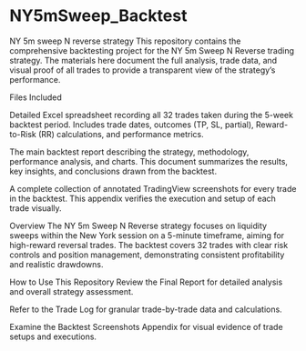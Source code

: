 # NY5mSweep_Backtest
NY 5m sweep N reverse strategy
This repository contains the comprehensive backtesting project for the NY 5m Sweep N Reverse trading strategy. The materials here document the full analysis, trade data, and visual proof of all trades to provide a transparent view of the strategy’s performance.

Files Included

Detailed Excel spreadsheet recording all 32 trades taken during the 5-week backtest period. Includes trade dates, outcomes (TP, SL, partial), Reward-to-Risk (RR) calculations, and performance metrics.

The main backtest report describing the strategy, methodology, performance analysis, and charts. This document summarizes the results, key insights, and conclusions drawn from the backtest.

A complete collection of annotated TradingView screenshots for every trade in the backtest. This appendix verifies the execution and setup of each trade visually.

Overview
The NY 5m Sweep N Reverse strategy focuses on liquidity sweeps within the New York session on a 5-minute timeframe, aiming for high-reward reversal trades. The backtest covers 32 trades with clear risk controls and position management, demonstrating consistent profitability and realistic drawdowns.

How to Use This Repository
Review the Final Report for detailed analysis and overall strategy assessment.

Refer to the Trade Log for granular trade-by-trade data and calculations.

Examine the Backtest Screenshots Appendix for visual evidence of trade setups and executions.
